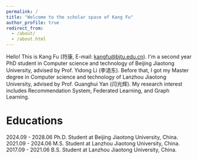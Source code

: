 ```yaml
---
permalink: /
title: "Welcome to the scholar space of Kang Fu"
author_profile: true
redirect_from: 
  - /about/
  - /about.html
---
```


Hello! This is Kang Fu (符康, E-mail: kangfu@bjtu.edu.cn). I'm a second year PhD student in Computer science and technology of Beijing Jiaotong University, advised by Prof. Yidong Li (李浥东). Before that, I got my Master degree in Computer science and technology of Lanzhou Jiaotong University, advised by Prof. Guanghui Yan (闫光辉). My research interest includes Recommendation System, Federated Learning, and Graph Learning.

Educations
======
2024.09 - 2028.06 Ph.D. Student at Beijing Jiaotong University, China.<br>
2021.09 - 2024.06 M.S. Student at Lanzhou Jiaotong University, China.<br>
2017.09 - 2021.06 B.S. Student at Lanzhou Jiaotong University, China.<br>
